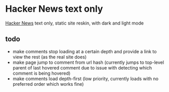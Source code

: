 # Hacker News text only

[Hacker News](https://news.ycombinator.com/) text only, static site reskin, with dark and light mode

## todo

- make comments stop loading at a certain depth and provide a link to view the rest (as the real site does)
- make page jump to comment from url hash (currently jumps to top-level parent of last hovered comment due to issue with detecting which comment is being hovered)
- make comments load depth-first (low priority, currently loads with no preferred order which works fine)
